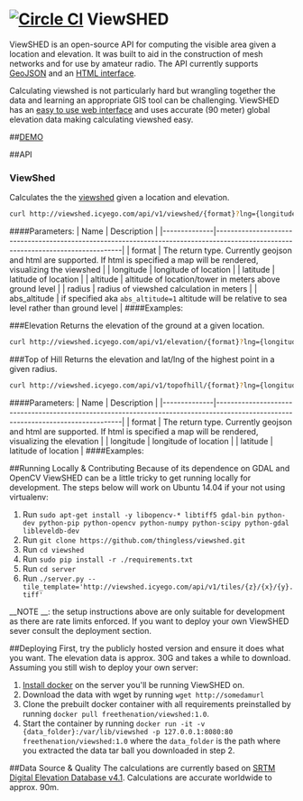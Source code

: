 [![Circle CI](https://circleci.com/gh/thingless/viewshed.svg?style=svg)](https://circleci.com/gh/thingless/viewshed)
ViewSHED
=========

ViewSHED is an open-source API for computing the visible area given a location and elevation. It was built to aid in the construction of mesh networks and for use by amateur radio. The API currently supports [GeoJSON](http://geojson.org/) and an [HTML interface](http://viewshed.icyego.com/viewshed).

Calculating viewshed is not particularly hard but wrangling together the data and learning an appropriate GIS tool can be challenging. ViewSHED has an [easy to use web interface](http://viewshed.icyego.com/viewshed) and uses accurate (90 meter) global elevation data making calculating viewshed easy.

##[DEMO](http://viewshed.icyego.com/viewshed)

##API
### ViewShed
Calculates the the [viewshed](https://en.wikipedia.org/wiki/Viewshed) given a location and elevation.
``` bash
curl http://viewshed.icyego.com/api/v1/viewshed/{format}?lng={longitude}&lat={latitude}&altitude={altitude}&radius={radius}
```
####Parameters:
| Name         | Description                                                                                                                      |
|--------------|----------------------------------------------------------------------------------------------------------------------------------|
| format       | The return type. Currently geojson and html are supported. If html is specified a map will be rendered, visualizing the viewshed |
| longitude    | longitude of location                                                                                                            |
| latitude     | latitude of location                                                                                                             |
| altitude     | altitude of location/tower in meters above ground level                                                                          |
| radius       | radius of viewshed calculation in meters                                                                                         |
| abs_altitude | if specified aka `abs_altitude=1` altitude will be relative to sea level rather than ground level                                |
####Examples:

###Elevation
Returns the elevation of the ground at a given location.
```bash
curl http://viewshed.icyego.com/api/v1/elevation/{format}?lng={longitude}&lat={latitude}
```

###Top of Hill
Returns the elevation and lat/lng of the highest point in a given radius.
```bash
curl http://viewshed.icyego.com/api/v1/topofhill/{format}?lng={longitude}&lat={latitude}&radius=100
```

####Parameters:
| Name         | Description                                                                                                                      |
|--------------|----------------------------------------------------------------------------------------------------------------------------------|
| format       | The return type. Currently geojson and html are supported. If html is specified a map will be rendered, visualizing the elevation |
| longitude    | longitude of location                                                                                                            |
| latitude     | latitude of location                                                                                                         |
####Examples:


##Running Locally & Contributing
Because of its dependence on GDAL and OpenCV ViewSHED can be a little tricky to get running locally for development. The steps below will work on Ubuntu 14.04 if your not using virtualenv:

1. Run `sudo apt-get install -y libopencv-* libtiff5 gdal-bin python-dev python-pip python-opencv python-numpy python-scipy python-gdal libleveldb-dev`
2. Run `git clone https://github.com/thingless/viewshed.git`
3. Run `cd viewshed`
4. Run `sudo pip install -r ./requirements.txt`
5. Run `cd server`
6. Run `./server.py --tile_template='http://viewshed.icyego.com/api/v1/tiles/{z}/{x}/{y}.tiff'`

__NOTE __: the setup instructions above are only suitable for development as there are rate limits enforced. If you want to deploy your own ViewSHED sever consult the deployment section.

##Deploying
First, try the publicly hosted version and ensure it does what you want. The elevation data is approx. 30G and takes a while to download. Assuming you still wish to deploy your own server:

1. [Install docker](https://docs.docker.com/engine/installation/) on the server you'll be running ViewSHED on.
2. Download the data with wget by running `wget http://somedamurl`
3. Clone the prebuilt docker container with all requirements preinstalled by running `docker pull freethenation/viewshed:1.0`.
4. Start the container by running `docker run -it -v {data_folder}:/var/lib/viewshed -p 127.0.0.1:8080:80 freethenation/viewshed:1.0` where the `data_folder` is the path where you extracted the data tar ball you downloaded in step 2.

##Data Source & Quality
The calculations are currently based on [SRTM Digital Elevation Database v4.1](http://www.cgiar-csi.org/data/srtm-90m-digital-elevation-database-v4-1). Calculations are accurate worldwide to approx. 90m. 
